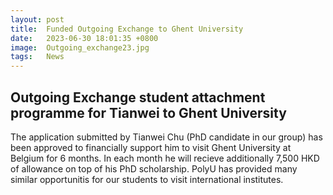 ```yaml
---
layout: post
title:  Funded Outgoing Exchange to Ghent University
date:   2023-06-30 18:01:35 +0800
image:  Outgoing_exchange23.jpg
tags:   News
---
```

## Outgoing Exchange student attachment programme for Tianwei to Ghent University 

The application submitted by Tianwei Chu (PhD candidate in our group) has been approved to financially support him to visit Ghent University at Belgium for 6 months. In each month he will recieve additionally 7,500 HKD of allowance on top of his PhD scholarship. PolyU has provided many similar opportunitis for our students to visit international institutes.

